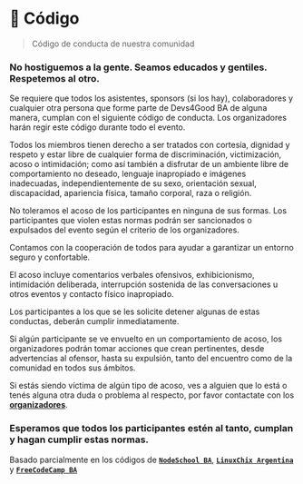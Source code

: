 # :green_book: Código
> Código de conducta de nuestra comunidad

### No hostiguemos a la gente. Seamos educados y gentiles. Respetemos al otro.

Se requiere que todos los asistentes, sponsors (si los hay), colaboradores y cualquier otra persona que forme parte de Devs4Good BA de alguna manera, cumplan con el siguiente código de conducta. Los organizadores harán regir este código durante todo el evento.

Todos los miembros tienen derecho a ser tratados con cortesía, dignidad y respeto y estar libre de cualquier forma de discriminación, victimización, acoso o intimidación; como así también a disfrutar de un ambiente libre de comportamiento no deseado, lenguaje inapropiado e imágenes inadecuadas, independientemente de su sexo, orientación sexual, discapacidad, apariencia física, tamaño corporal, raza o religión.

No toleramos el acoso de los participantes en ninguna de sus formas. Los participantes que violen estas normas podrán ser sancionados o expulsados del evento según el criterio de los organizadores.

Contamos con la cooperación de todos para ayudar a garantizar un entorno seguro y confortable.

El acoso incluye comentarios verbales ofensivos, exhibicionismo, intimidación deliberada, interrupción sostenida de las conversaciones u otros eventos y contacto físico inapropiado.

Los participantes a los que se les solicite detener algunas de estas conductas, deberán cumplir inmediatamente.

Si algún participante se ve envuelto en un comportamiento de acoso, los organizadores podrán tomar acciones que crean pertinentes, desde advertencias al ofensor, hasta su expulsión, tanto del encuentro como de la comunidad en todos sus ámbitos.

Si estás siendo víctima de algún tipo de acoso, ves a alguien que lo está o tenés alguna otra duda o problema al respecto, por favor contactate con los **[organizadores](https://github.com/Devs4good/quick-start/blob/master/README.md#organizadores)**.

### Esperamos que todos los participantes estén al tanto, cumplan y hagan cumplir estas normas.

Basado parcialmente en los códigos de **[`NodeSchool BA`](https://github.com/nodeschool/buenosaires/blob/master/codigodeconducta.md)**, **[`LinuxChix Argentina`](http://www.linuxchixar.org/sobre-nosotros/codigo-de-conducta/)** y **[`FreeCodeCamp BA`](https://github.com/FreeCodeCampBA/codigo#green_book-código-de-conducta)**
